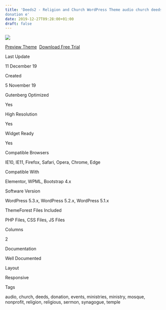 ```yaml
---
title: 'Deeds2 - Religion and Church WordPress Theme audio church deeds
donation e'
date: 2019-12-27T09:28:00+01:00
draft: false
---
```


[![](https://3.bp.blogspot.com/-P4geZ9FQhtI/XgXAZk7YZMI/AAAAAAAAFrQ/gbFmUWPCvBoYV_5uVUjDt4HppvKlXQptACLcBGAsYHQ/s400/deeds2-religion-and-church-wordpress-theme-download.png)](https://3.bp.blogspot.com/-P4geZ9FQhtI/XgXAZk7YZMI/AAAAAAAAFrQ/gbFmUWPCvBoYV_5uVUjDt4HppvKlXQptACLcBGAsYHQ/s1600/deeds2-religion-and-church-wordpress-theme-download.png)

[Preview Theme](https://fxtheme.com/item/deeds2-religion-and-church-wordpress-theme/24756421?s_do=preview "live Preview Deeds2 - Religion and Church WordPress Theme")  [Download Free Trial](https://fxtheme.com/item/deeds2-religion-and-church-wordpress-theme/24756421?s_do=theme13524.zip "Downnload Free Trial Deeds2 - Religion and Church WordPress Theme")

Last Update

11 December 19

Created

5 November 19

Gutenberg Optimized

Yes

High Resolution

Yes

Widget Ready

Yes

Compatible Browsers

IE10, IE11, Firefox, Safari, Opera, Chrome, Edge

Compatible With

Elementor, WPML, Bootstrap 4.x

Software Version

WordPress 5.3.x, WordPress 5.2.x, WordPress 5.1.x

ThemeForest Files Included

PHP Files, CSS Files, JS Files

Columns

2

Documentation

Well Documented

Layout

Responsive

Tags

audio, church, deeds, donation, events, ministries, ministry, mosque, nonprofit, religion, religious, sermon, synagogue, temple